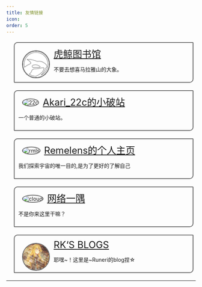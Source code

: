 ```yaml
---
title: 友情链接
icon: 
order: 5
---
```


<style>
.linksbox {
    background-image: -webkit-cross-fade(url("/assets/config/transparent.png"),url("/assets/config/640-2.jpeg"),40%);
    background-position: left;
    background-size: 100%;
    width: 90%;
    border: #666 solid 2px;
    border-radius: 10px 2px;
    margin: 20px;
    padding: 10px;
    transition: filter 0.5s, transform 0.5s; 
}

.linksbox:hover {
    transform: scale(1.05);
    box-shadow: 0 0 10px #808080;
}

.linksimage {
    border: #666 solid 2px;
    max-width: 5em;
    max-height: 200px;
    border-radius: 50%;
    float: left;
    margin: 10px;
}

.linkstitle {
    font-size:1.8em;
}
</style>

<div class="linksbox" style="background-image: -webkit-cross-fade(url(/assets/config/transparent.png),url(/assets/config/orcinus-library.png),40%);">
    <img src="/assets/config/orcinus-library.png" alt="虎鲸图书馆" class="linksimage">
    <span class="linkstitle"><a href="https://orcinus-library.wikidot.con/">虎鲸图书馆</a></span>
    <p>不要去想喜马拉雅山的大象。</p>
</div>

<div class="linksbox" style="background-image: -webkit-cross-fade(url(/assets/config/transparent.png),url(https://yu22c.link/logo.png),40%);">
    <img src="https://yu22c.link/logo.png" alt="22c" class="linksimage">
    <span class="linkstitle"><a href="https://yu22c.link">Akari_22c的小破站</a></span>
    <p>一个普通的小破站。</p>
</div>

<div class="linksbox" style="background-image: -webkit-cross-fade(url(/assets/config/transparent.png),url(https://cdn.luogu.com.cn/upload/image_hosting/wzzqwiik.png),40%);">
    <img src="https://cdn.luogu.com.cn/upload/image_hosting/wzzqwiik.png" alt="rmls" class="linksimage">
    <span class="linkstitle"><a href="https://remelens.link">Remelens的个人主页</a></span>
    <p>我们探索宇宙的唯一目的,是为了更好的了解自己</p>
</div>

<div class="linksbox" style="background-image: -webkit-cross-fade(url(/assets/config/transparent.png),url(https://dn-qiniu-avatar.qbox.me//avatar/d131dbda548c297012b310b59b5f12de?s=64&d=mm&r=pg),40%);">
    <img src="https://dn-qiniu-avatar.qbox.me//avatar/d131dbda548c297012b310b59b5f12de?s=64&d=mm&r=pg" alt="cloud" class="linksimage">
    <span class="linkstitle"><a href="https://cloud.sd.cn">网络一隅</a></span>
    <p>不是你来这里干嘛？</p>
</div>

<div class="linksbox" style="background-image: -webkit-cross-fade(url(/assets/config/transparent.png),url(/assets/config/rk.png),40%);">
    <img src="/assets/config/rk.png" alt="rk" class="linksimage">
    <span class="linkstitle"><a href="http://runeri-reverkusels.mygamesonline.org/">RK‘S BLOGS</a></span>
    <p>耶嘿~！这里是~Runeri的blog捏☆</p>
</div>

-----

